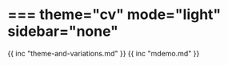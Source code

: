 ===
theme="cv"
mode="light"
sidebar="none"
===
{{ inc "theme-and-variations.md" }}
{{ inc "mdemo.md" }}
